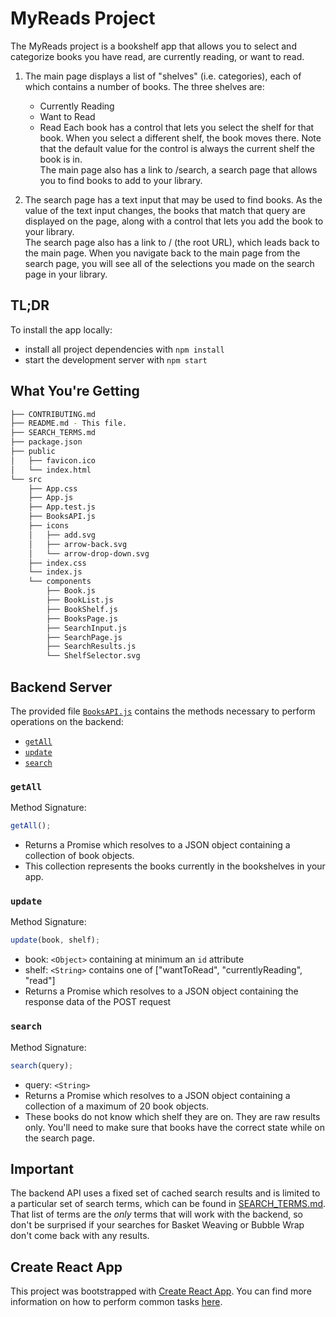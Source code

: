 # MyReads Project

The MyReads project is a bookshelf app that allows you to select and categorize books you have read, are currently reading, or want to read.

1. The main page displays a list of "shelves" (i.e. categories), each of which contains a number of books. The three shelves are:

   - Currently Reading
   - Want to Read
   - Read
     Each book has a control that lets you select the shelf for that book. When you select a different shelf, the book moves there. Note that the default value for the control is always the current shelf the book is in.  
     The main page also has a link to /search, a search page that allows you to find books to add to your library.

2. The search page has a text input that may be used to find books. As the value of the text input changes, the books that match that query are displayed on the page, along with a control that lets you add the book to your library.  
   The search page also has a link to / (the root URL), which leads back to the main page.
   When you navigate back to the main page from the search page, you will see all of the selections you made on the search page in your library.

## TL;DR

To install the app locally:

- install all project dependencies with `npm install`
- start the development server with `npm start`

## What You're Getting

```bash
├── CONTRIBUTING.md
├── README.md - This file.
├── SEARCH_TERMS.md
├── package.json
├── public
│   ├── favicon.ico
│   └── index.html
└── src
    ├── App.css
    ├── App.js
    ├── App.test.js
    ├── BooksAPI.js
    ├── icons
    │   ├── add.svg
    │   ├── arrow-back.svg
    │   └── arrow-drop-down.svg
    ├── index.css
    └── index.js
    └── components
        ├── Book.js
        ├── BookList.js
        ├── BookShelf.js
        ├── BooksPage.js
        ├── SearchInput.js
        ├── SearchPage.js
        ├── SearchResults.js
        └── ShelfSelector.svg

```

## Backend Server

The provided file [`BooksAPI.js`](src/BooksAPI.js) contains the methods necessary to perform operations on the backend:

- [`getAll`](#getall)
- [`update`](#update)
- [`search`](#search)

### `getAll`

Method Signature:

```js
getAll();
```

- Returns a Promise which resolves to a JSON object containing a collection of book objects.
- This collection represents the books currently in the bookshelves in your app.

### `update`

Method Signature:

```js
update(book, shelf);
```

- book: `<Object>` containing at minimum an `id` attribute
- shelf: `<String>` contains one of ["wantToRead", "currentlyReading", "read"]
- Returns a Promise which resolves to a JSON object containing the response data of the POST request

### `search`

Method Signature:

```js
search(query);
```

- query: `<String>`
- Returns a Promise which resolves to a JSON object containing a collection of a maximum of 20 book objects.
- These books do not know which shelf they are on. They are raw results only. You'll need to make sure that books have the correct state while on the search page.

## Important

The backend API uses a fixed set of cached search results and is limited to a particular set of search terms, which can be found in [SEARCH_TERMS.md](SEARCH_TERMS.md). That list of terms are the _only_ terms that will work with the backend, so don't be surprised if your searches for Basket Weaving or Bubble Wrap don't come back with any results.

## Create React App

This project was bootstrapped with [Create React App](https://github.com/facebookincubator/create-react-app). You can find more information on how to perform common tasks [here](https://github.com/facebookincubator/create-react-app/blob/master/packages/react-scripts/template/README.md).
